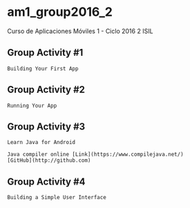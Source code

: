 # am1_group2016_2
Curso de Aplicaciones Móviles 1 - Ciclo 2016 2 ISIL

## Group Activity #1
    Building Your First App

## Group Activity #2
    Running Your App

## Group Activity #3
    Learn Java for Android
    
    Java compiler online [Link](https://www.compilejava.net/)
    [GitHub](http://github.com)

## Group Activity #4
    Building a Simple User Interface
